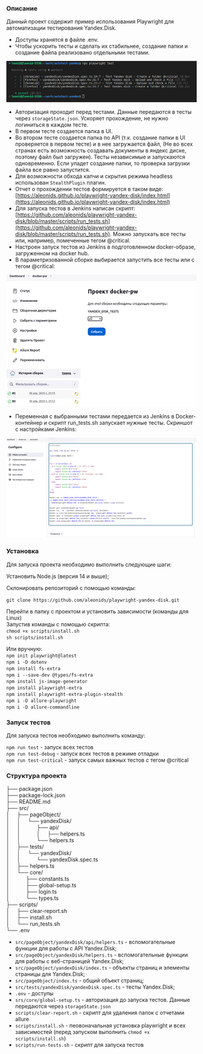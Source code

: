 ### Описание

Данный проект содержит пример использования Playwright для автоматизации тестирования Yandex.Disk.

- Доступы хранятся в файле .env. <br/>
- Чтобы ускорить тесты и сделать их стабильнее, создание папки и создание файла реализовано отдельными тестами. <br/>

![run tests](lib/test-run.png)

- Авторизация проходит перед тестами. Данные передаются в тесты через `storageState.json`. Ускоряет прохождение, не нужно логиниться в каждом тесте. <br/>
- В первом тесте создается папка в UI. <br/>
- Во втором тесте создается папка по API (т.к. создание папки в UI проверяется в первом тесте) и в нее загружается файл, (Не во всех странах есть возможность создавать документы в яндекс диске, поэтому файл был загружен). Тесты независимые и запускаются одновременно. Если упадет создание папки, то проверка загрузки файла все равно запустится.
- Для возможности обхода капчи и скрытия режима headless использован `StealthPlugin` плагин. <br/>
- Отчет о прохождении тестов формируется в таком виде:
  [https://aleonids.github.io/playwright-yandex-disk/index.html](https://aleonids.github.io/playwright-yandex-disk/index.html) <br/>
- Для запуска тестов в Jenkins написан скрипт: [https://github.com/aleonids/playwright-yandex-disk/blob/master/scripts/run_tests.sh](https://github.com/aleonids/playwright-yandex-disk/blob/master/scripts/run_tests.sh). Можно запускать все тесты или, например, помеченные тегом @critical. <br/>
- Настроен запуск тестов из Jenkins в подготовленном docker-образе, загруженном на docker hub. <br/>
- В параметризованной сборке выбирается запустить все тесты или с тегом @critical: <br/>

![Jenkins screen](lib/jenkins-screen.jpg)

- Переменная c выбранными тестами передается из Jenkins в Docker-контейнер и скрипт run_tests.sh запускает нужные тесты. Скриншот с настройками Jenkins: <br/>

![Jenkins script](lib/Jenkins-script.jpg)

### Установка

Для запуска проекта необходимо выполнить следующие шаги: <br/>

Установить Node.js (версия 14 и выше); <br/>

Склонировать репозиторий с помощью команды: <br/>

`git clone https://github.com/aleonids/playwright-yandex-disk.git`

Перейти в папку с проектом и установить зависимости (команды для Linux) <br/>
Запустив команды c помощью скрипта: <br/>
`chmod +x scripts/install.sh` <br/>
`sh scripts/install.sh` <br/>

Или вручную: <br/>
`npm init playwright@latest` <br/>
`npm i -D dotenv` <br/>
`npm install fs-extra` <br/>
`npm i --save-dev @types/fs-extra` <br/>
`npm install js-image-generator` <br/>
`npm install playwright-extra` <br/>
`npm install playwright-extra-plugin-stealth` <br/>
`npm i -D allure-playwright` <br/>
`npm i -D allure-commandline` <br/>

### Запуск тестов

Для запуска тестов необходимо выполнить команду: <br/>

`npm run test` - запуск всех тестов <br/>
`npm run test-debug` - запуск всех тестов в режиме отладки <br/>
`npm run test-critical` - запуск самых важных тестов с тегом @critical <br/>

### Структура проекта

├── package.json <br/>
├── package-lock.json <br/>
├── README.md <br/>
├── src/ <br/>
│&nbsp;&nbsp;&nbsp;&nbsp;&nbsp;├── pageObject/ <br/>
│&nbsp;&nbsp;&nbsp;&nbsp;&nbsp;│&nbsp;&nbsp;&nbsp;&nbsp;&nbsp;└── yandexDisk/ <br/>
│&nbsp;&nbsp;&nbsp;&nbsp;&nbsp;│&nbsp;&nbsp;&nbsp;&nbsp;&nbsp;&nbsp;&nbsp;&nbsp;&nbsp;&nbsp;&nbsp;├── api/ <br/>
│&nbsp;&nbsp;&nbsp;&nbsp;&nbsp;│&nbsp;&nbsp;&nbsp;&nbsp;&nbsp;&nbsp;&nbsp;&nbsp;&nbsp;&nbsp;&nbsp;│&nbsp;&nbsp;&nbsp;&nbsp;&nbsp;├── helpers.ts <br/>
│&nbsp;&nbsp;&nbsp;&nbsp;&nbsp;│&nbsp;&nbsp;&nbsp;&nbsp;&nbsp;&nbsp;&nbsp;&nbsp;&nbsp;&nbsp;&nbsp;└── helpers.ts <br/>
│&nbsp;&nbsp;&nbsp;&nbsp;&nbsp;├── tests/ <br/>
│&nbsp;&nbsp;&nbsp;&nbsp;&nbsp;│&nbsp;&nbsp;&nbsp;&nbsp;&nbsp;└── yandexDisk/ <br/>
│&nbsp;&nbsp;&nbsp;&nbsp;&nbsp;│&nbsp;&nbsp;&nbsp;&nbsp;&nbsp;&nbsp;&nbsp;&nbsp;&nbsp;&nbsp; └── yandexDisk.spec.ts <br/>
│&nbsp;&nbsp;&nbsp;&nbsp;&nbsp;├── helpers.ts <br/>
│&nbsp;&nbsp;&nbsp;&nbsp;&nbsp;└── core/ <br/>
│&nbsp;&nbsp;&nbsp;&nbsp;&nbsp;&nbsp;&nbsp;&nbsp;&nbsp;&nbsp;&nbsp;├── constants.ts <br/>
│&nbsp;&nbsp;&nbsp;&nbsp;&nbsp;&nbsp;&nbsp;&nbsp;&nbsp;&nbsp;&nbsp;├── global-setup.ts <br/>
│&nbsp;&nbsp;&nbsp;&nbsp;&nbsp;&nbsp;&nbsp;&nbsp;&nbsp;&nbsp;&nbsp;├── login.ts <br/>
│&nbsp;&nbsp;&nbsp;&nbsp;&nbsp;&nbsp;&nbsp;&nbsp;&nbsp;&nbsp;&nbsp;└── types.ts <br/>
├── scripts/ <br/>
│&nbsp;&nbsp;&nbsp;&nbsp;&nbsp;├── clear-report.sh <br/>
│&nbsp;&nbsp;&nbsp;&nbsp;&nbsp;├── install.sh <br/>
│&nbsp;&nbsp;&nbsp;&nbsp;&nbsp;└── run_tests.sh <br/>
└── .env <br/>

- `src/pageObject/yandexDisk/api/helpers.ts` - вспомогательные функции для работы с API Yandex.Disk; <br/>
- `src/pageObject/yandexDisk/helpers.ts` - вспомогательные функции для работы с веб-страницей Yandex.Disk; <br/>
- `src/pageObject/yandexDisk/index.ts` - объекты страниц и элементы страницы для Yandex.Disk; <br/>
- `src/pageObject/index.ts` - общий объект страниц; <br/>
- `src/tests/yandexDisk/yandexDisk.spec.ts` - тесты Yandex.Disk; <br/>
- `.env` - доступы <br/>
- `srs/core/global-setup.ts` - авторизация до запуска тестов. Данные передаются через `storageState.json` <br/>
- `scripts/clear-report.sh` - скрипт для удаления папок с отчетами allure <br/>
- `scripts/install.sh` - пеовоначальная установка playwright и всех зависимостей (перед запуском выполнить `chmod +x scripts/install.sh`) <br/>
- `scripts/run-tests.sh` - скрипт для запуска тестов <br/>
